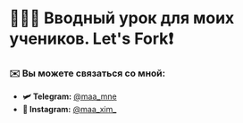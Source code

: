 # 👨🏻‍💻 Вводный урок для моих учеников. Let's Fork❗️
### ✉️ Вы можете связаться со мной: 
- **🛩 Telegram:** [@maa_mne](https://t.me/maa_mne)
- **📸 Instagram:** [@maa_xim_](https://www.instagram.com/maa_xim_/)